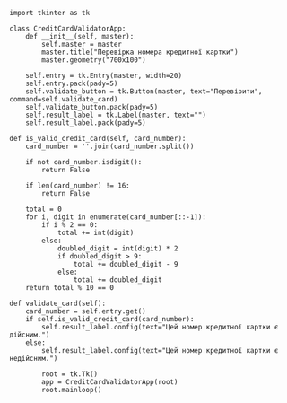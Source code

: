     import tkinter as tk

    class CreditCardValidatorApp:
        def __init__(self, master):
            self.master = master
            master.title("Перевірка номера кредитної картки")
            master.geometry("700x100")

        self.entry = tk.Entry(master, width=20)
        self.entry.pack(pady=5)
        self.validate_button = tk.Button(master, text="Перевірити", command=self.validate_card)
        self.validate_button.pack(pady=5)
        self.result_label = tk.Label(master, text="")
        self.result_label.pack(pady=5)

    def is_valid_credit_card(self, card_number):
        card_number = ''.join(card_number.split())

        if not card_number.isdigit():
            return False

        if len(card_number) != 16:
            return False

        total = 0
        for i, digit in enumerate(card_number[::-1]):
            if i % 2 == 0:
                total += int(digit)
            else:
                doubled_digit = int(digit) * 2
                if doubled_digit > 9:
                    total += doubled_digit - 9
                else:
                    total += doubled_digit
        return total % 10 == 0

    def validate_card(self):
        card_number = self.entry.get()
        if self.is_valid_credit_card(card_number):
            self.result_label.config(text="Цей номер кредитної картки є дійсним.")
        else:
            self.result_label.config(text="Цей номер кредитної картки є недійсним.")
            
            root = tk.Tk()
            app = CreditCardValidatorApp(root)
            root.mainloop()
